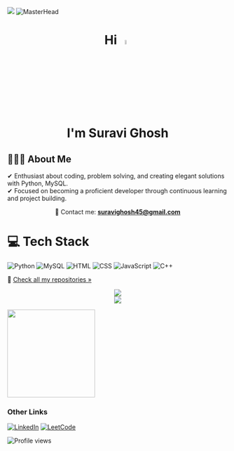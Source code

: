 ![](https://hit.yhype.me/github/profile?account_id=60171953)
![MasterHead](https://user-images.githubusercontent.com/109351602/202650321-7f4da361-f98f-4345-8df4-adf352a11322.gif)

<h1 align="center">
  Hi <img src="https://user-images.githubusercontent.com/74038190/214644152-52f47eb3-5e31-4f47-8758-05c9468d5596.gif" width="5%" alt="wave"/>
  <br> I'm Suravi Ghosh
</h1>

<section align="left">

#  👩🏻‍💻 About Me
  ✔ Enthusiast about coding, problem solving, and creating elegant solutions with Python, MySQL.<br>
  ✔ Focused on becoming a proficient developer through continuous learning and project building.


<p align="center">
  &#128231; Contact me: <a href="mailto:suravighosh45@gmail.com"><b>suravighosh45@gmail.com</b></a>
</p>

</section>

# 💻 Tech Stack
  ![Python](https://img.shields.io/badge/Python-3776AB?style=for-the-badge&logo=python&logoColor=white)
  ![MySQL](https://img.shields.io/badge/MySQL-00000F?style=for-the-badge&logo=mysql&logoColor=white)
  ![HTML](https://img.shields.io/badge/HTML5-E34F26?style=for-the-badge&logo=html5&logoColor=white)
  ![CSS](https://img.shields.io/badge/CSS3-1572B6?style=for-the-badge&logo=css3&logoColor=white)
  ![JavaScript](https://img.shields.io/badge/JavaScript-F7DF1E?style=for-the-badge&logo=javascript&logoColor=black)
  ![C++](https://img.shields.io/badge/C++-00599C?style=for-the-badge&logo=c%2B%2B&logoColor=white)


  🔎 [Check all my repositories »](https://github.com/suravighosh45?tab=repositories)

<p align="center">
  <img src="https://github-readme-stats.vercel.app/api?username=suravighosh45&show_icons=true&theme=tokyonight" />

  <br>
  <img src="https://github-readme-stats.vercel.app/api/top-langs/?username=suravighosh45&layout=compact&theme=tokyonight" />
</p>

<p align="left">
  <img src="https://github.com/Anmol-Baranwal/Cool-GIFs-For-GitHub/assets/74038190/9d0fd0c4-5c7f-4122-b884-64a1e1685d2d" width="200" />
</p>

### Other Links
  [![LinkedIn](https://img.shields.io/badge/LinkedIn-0077B5?style=for-the-badge&logo=linkedin&logoColor=white)](https://www.linkedin.com/in/suravi-ghosh-225aab291/)
  [![LeetCode](https://img.shields.io/badge/LeetCode-FFA116?style=for-the-badge&logo=leetcode&logoColor=black)](https://leetcode.com/suravighosh45/)

  ![Profile views](https://komarev.com/ghpvc/?username=suravighosh45&color=blue)

